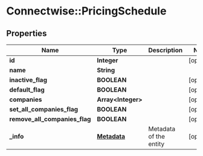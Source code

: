 # Connectwise::PricingSchedule

## Properties
Name | Type | Description | Notes
------------ | ------------- | ------------- | -------------
**id** | **Integer** |  | [optional] 
**name** | **String** |  | 
**inactive_flag** | **BOOLEAN** |  | [optional] 
**default_flag** | **BOOLEAN** |  | [optional] 
**companies** | **Array&lt;Integer&gt;** |  | [optional] 
**set_all_companies_flag** | **BOOLEAN** |  | [optional] 
**remove_all_companies_flag** | **BOOLEAN** |  | [optional] 
**_info** | [**Metadata**](Metadata.md) | Metadata of the entity | [optional] 



